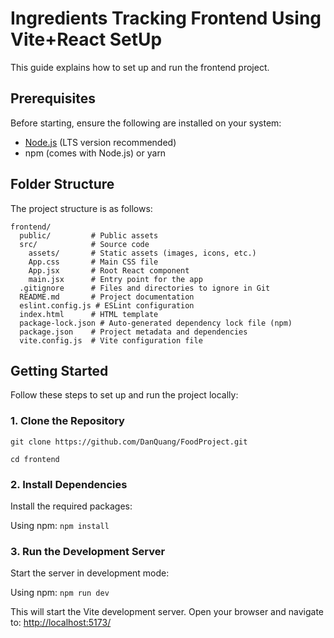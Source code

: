 # Ingredients Tracking Frontend Using Vite+React SetUp

This guide explains how to set up and run the frontend project.

## Prerequisites

Before starting, ensure the following are installed on your system:

- [Node.js](https://nodejs.org/) (LTS version recommended)
- npm (comes with Node.js) or yarn

## Folder Structure

The project structure is as follows:

```plaintext
frontend/
  public/         # Public assets
  src/            # Source code
    assets/       # Static assets (images, icons, etc.)
    App.css       # Main CSS file
    App.jsx       # Root React component
    main.jsx      # Entry point for the app
  .gitignore      # Files and directories to ignore in Git
  README.md       # Project documentation
  eslint.config.js # ESLint configuration
  index.html      # HTML template
  package-lock.json # Auto-generated dependency lock file (npm)
  package.json    # Project metadata and dependencies
  vite.config.js  # Vite configuration file
```
## Getting Started

Follow these steps to set up and run the project locally:

### 1. Clone the Repository
`git clone https://github.com/DanQuang/FoodProject.git` 

`cd frontend`
  
### 2. Install Dependencies

Install the required packages:

Using npm:
`npm install`

### 3. Run the Development Server

Start the server in development mode:

Using npm:
`npm run dev`

This will start the Vite development server. Open your browser and navigate to: [http://localhost:5173/](http://localhost:5173/)
